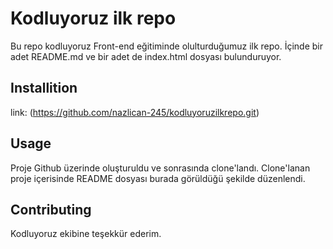 # Kodluyoruz ilk repo
Bu repo kodluyoruz Front-end eğitiminde olulturduğumuz ilk repo. İçinde bir adet README.md ve bir adet de index.html dosyası bulunduruyor.

## Installition

link: (https://github.com/nazlican-245/kodluyoruzilkrepo.git)

## Usage
Proje Github üzerinde oluşturuldu ve sonrasında clone'landı. Clone'lanan proje içerisinde README dosyası burada görüldüğü şekilde düzenlendi.

## Contributing

Kodluyoruz ekibine teşekkür ederim.
